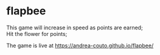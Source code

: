 # flapbee

This game will increase in speed as points are earned; <br>
Hit the flower for points;

The game is live at https://andrea-couto.github.io/flapbee/ 
